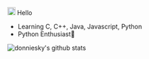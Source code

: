 <img src='https://qpluspicture.oss-cn-beijing.aliyuncs.com/6LjjQA/Hi.gif' width="18"/> Hello
- Learning C, C++, Java, Javascript, Python
- Python Enthusiast🐍

![donniesky's github stats](https://bad-apple-github-readme.vercel.app/api?show_bg=1&username=hvn2k&show_icons=true&theme=dracula)
